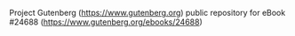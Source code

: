 Project Gutenberg (https://www.gutenberg.org) public repository for eBook #24688 (https://www.gutenberg.org/ebooks/24688)
